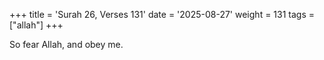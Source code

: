 +++
title = 'Surah 26, Verses 131'
date = '2025-08-27'
weight = 131
tags = ["allah"]
+++

So fear Allah, and obey me.
